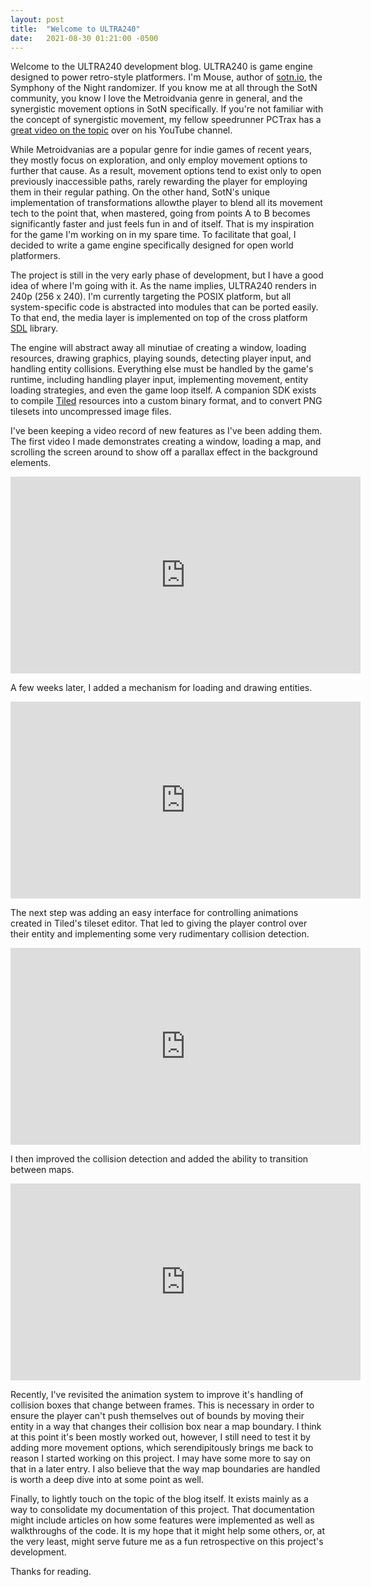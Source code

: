 ```yaml
---
layout: post
title:  "Welcome to ULTRA240"
date:   2021-08-30 01:21:00 -0500
---
```


Welcome to the ULTRA240 development blog. ULTRA240 is game engine designed to
power retro-style platformers. I'm Mouse, author of [sotn.io](https://sotn.io),
the Symphony of the Night randomizer. If you know me at all through the SotN
community, you know I love the Metroidvania genre in general, and the
synergistic movement options in SotN specifically. If you're not familiar with
the concept of synergistic movement, my fellow speedrunner PCTrax has a [great video on the topic](https://www.youtube.com/watch?v=XsSqZLDXmTU) over on his
YouTube channel.

While Metroidvanias are a popular genre for indie games of recent years, they
mostly focus on exploration, and only employ movement options to further that
cause. As a result, movement options tend to exist only to open previously
inaccessible paths, rarely rewarding the player for employing them in their
regular pathing. On the other hand, SotN's unique implementation of 
transformations allowthe player to blend all its movement tech to the point 
that, when mastered, going from points A to B becomes significantly faster and
just feels fun in and of itself. That is my inspiration for the game I'm
working on in my spare time. To facilitate that goal, I decided to write a game
engine specifically designed for open world platformers.

The project is still in the very early phase of development, but I have a good
idea of where I'm going with it. As the name implies, ULTRA240 renders in 240p
(256 x 240). I'm currently targeting the POSIX platform, but all
system-specific code is abstracted into modules that can be ported easily. To
that end, the media layer is implemented on top of the cross platform [SDL](https://www.libsdl.org/) library.

The engine will abstract away all minutiae of creating a window,
loading resources, drawing graphics, playing sounds, detecting player input,
and handling entity collisions. Everything else must be handled by the game's
runtime, including handling player input, implementing movement, entity loading
strategies, and even the game loop itself. A companion SDK exists to compile
[Tiled](https://www.mapeditor.org/) resources into a custom binary format, and
to convert PNG tilesets into uncompressed image files. 

I've been keeping a video record of new features as I've been adding them. The
first video I made demonstrates creating a window, loading a map, and scrolling
the screen around to show off a parallax effect in the background elements.

<iframe width="560" height="315" src="https://www.youtube.com/embed/yrK8Lh0HS_4" title="YouTube video player" frameborder="0" allow="accelerometer; autoplay; clipboard-write; encrypted-media; gyroscope; picture-in-picture" allowfullscreen></iframe>

A few weeks later, I added a mechanism for loading and drawing entities.

<iframe width="560" height="315" src="https://www.youtube.com/embed/Iw8WIaDAIeo" title="YouTube video player" frameborder="0" allow="accelerometer; autoplay; clipboard-write; encrypted-media; gyroscope; picture-in-picture" allowfullscreen></iframe>

The next step was adding an easy interface for controlling animations created
in Tiled's tileset editor. That led to giving the player control over their
entity and implementing some very rudimentary collision detection.

<iframe width="560" height="315" src="https://www.youtube.com/embed/C9g22whP4YM" title="YouTube video player" frameborder="0" allow="accelerometer; autoplay; clipboard-write; encrypted-media; gyroscope; picture-in-picture" allowfullscreen></iframe>

I then improved the collision detection and added the ability to transition
between maps.

<iframe width="560" height="315" src="https://www.youtube.com/embed/URoBS2PQ7iY" title="YouTube video player" frameborder="0" allow="accelerometer; autoplay; clipboard-write; encrypted-media; gyroscope; picture-in-picture" allowfullscreen></iframe>

Recently, I've revisited the animation system to improve it's handling of
collision boxes that change between frames. This is necessary in order to
ensure the player can't push themselves out of bounds by moving their entity in
a way that changes their collision box near a map boundary. I think at this
point it's been mostly worked out, however, I still need to test it by adding
more movement options, which serendipitously brings me back to reason I started
working on this project. I may have some more to say on that in a later
entry. I also believe that the way map boundaries are handled is worth a deep
dive into at some point as well.

Finally, to lightly touch on the topic of the blog itself. It exists mainly as
a way to consolidate my documentation of this project. That documentation might
include articles on how some features were implemented as well as walkthroughs
of the code. It is my hope that it might help some others, or, at the very
least, might serve future me as a fun retrospective on this project's
development.

Thanks for reading.
